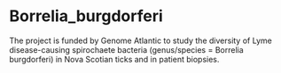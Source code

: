 # Borrelia_burgdorferi
The project is funded by Genome Atlantic to study the diversity of Lyme disease-causing spirochaete bacteria (genus/species = Borrelia burgdorferi)  in Nova Scotian ticks and in patient biopsies. 
